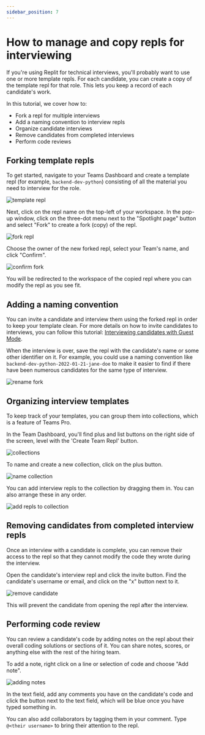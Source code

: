 ```yaml
---
sidebar_position: 7
---
```


# How to manage and copy repls for interviewing

If you're using Replit for technical interviews, you'll probably want to use one or more template repls. For each candidate, you can create a copy of the template repl for that role. This lets you keep a record of each candidate's work.

In this tutorial, we cover how to:

* Fork a repl for multiple interviews
* Add a naming convention to interview repls
* Organize candidate interviews
* Remove candidates from completed interviews
* Perform code reviews

## Forking template repls

To get started, navigate to your Teams Dashboard and create a template repl (for example, `backend-dev-python`) consisting of all the material you need to interview for the role.

![template repl](https://replit-docs-images.bardia.repl.co/images/teamsPro/copying-repls-interviewing/template.png)

Next, click on the repl name on the top-left of your workspace. In the pop-up window, click on the three-dot menu next to the "Spotlight page" button and select "Fork" to create a fork (copy) of the repl.

![fork repl](https://replit-docs-images.bardia.repl.co/images/teamsPro/copying-repls-interviewing/fork.png)

Choose the owner of the new forked repl, select your Team's name, and click "Confirm".

![confirm fork](https://replit-docs-images.bardia.repl.co/images/teamsPro/copying-repls-interviewing/create-fork.png)

You will be redirected to the workspace of the copied repl where you can modify the repl as you see fit.

## Adding a naming convention

You can invite a candidate and interview them using the forked repl in order to keep your template clean. For more details on how to invite candidates to interviews, you can follow this tutorial: [Interviewing candidates with Guest Mode](/teams-pro/interviewing-candidates).

When the interview is over, save the repl with the candidate's name or some other identifier on it. For example, you could use a naming convention like `backend-dev-python-2022-01-21-jane-doe` to make it easier to find if there have been numerous candidates for the same type of interview.

![rename fork](https://replit-docs-images.bardia.repl.co/images/teamsPro/copying-repls-interviewing/rename-repl.png)

## Organizing interview templates 

To keep track of your templates, you can group them into collections, which is a feature of Teams Pro. 

In the Team Dashboard, you'll find plus and list buttons on the right side of the screen, level with the 'Create Team Repl' button.

 ![collections](https://replit-docs-images.bardia.repl.co/images/teamsPro/copying-repls-interviewing/collections.png)

To name and create a new collection, click on the plus button.

 ![name collection](https://replit-docs-images.bardia.repl.co/images/teamsPro/copying-repls-interviewing/new-collection.png)

You can add interview repls to the collection by dragging them in. You can also arrange these in any order.

![add repls to collection](https://replit-docs-images.bardia.repl.co/images/teamsPro/copying-repls-interviewing/interview-collection.png)

## Removing candidates from completed interview repls

Once an interview with a candidate is complete, you can remove their access to the repl so that they cannot modify the code they wrote during the interview.

Open the candidate's interview repl and click the invite button. Find the candidate's username or email, and click on the "x" button next to it.

![remove candidate](https://replit-docs-images.bardia.repl.co/images/teamsPro/copying-repls-interviewing/remove-candidates.png)

This will prevent the candidate from opening the repl after the interview.

## Performing code review

You can review a candidate's code by adding notes on the repl about their overall coding solutions or sections of it. You can share notes, scores, or anything else with the rest of the hiring team.

To add a note, right click on a line or selection of code and choose "Add note".

![adding notes](https://replit-docs-images.bardia.repl.co/images/teamsPro/copying-repls-interviewing/add-notes.png)

In the text field, add any comments you have on the candidate's code and click the button next to the text field, which will be blue once you have typed something in.

You can also add collaborators by tagging them in your comment. Type `@<their username>` to bring their attention to the repl. 

